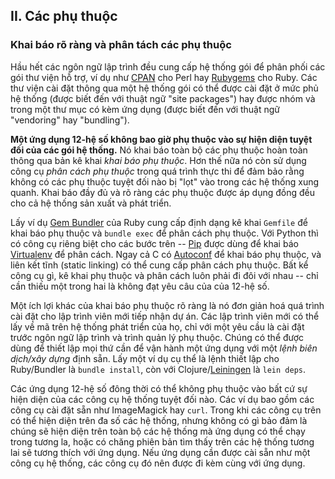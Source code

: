 ## II. Các phụ thuộc

### Khai báo rõ ràng và phân tách các phụ thuộc

Hầu hết các ngôn ngữ lập trình đều cung cấp hệ thống gói để phân phối các gói thư viện hỗ trợ, ví dụ như [CPAN](http://www.cpan.org/) cho Perl hay [Rubygems](http://rubygems.org/) cho Ruby.  Các thư viện cài đặt thông qua một hệ thống gói có thể được cài đặt ở mức phủ hệ thống (được biết đến với thuật ngữ "site packages") hay được nhóm và trong một thư mục có kèm ứng
dụng (được biết đến với thuật ngữ "vendoring" hay "bundling").

**Một ứng dụng 12-hệ số không bao giờ phụ thuộc vào sự hiện diện tuyệt đối của các gói hệ
thống.** Nó khai báo toàn bộ các phụ thuộc hoàn toàn thông qua bản kê khai *khai báo phụ thuộc*. Hơn thế nữa nó còn sử dụng công cụ *phân cách phụ thuộc* trong quá trình thực thi để
đảm bảo rằng không có các phụ thuộc tuyệt đối nào bị "lọt" vào trong các hệ thống xung quanh.
Khai báo đầy đủ và rõ ràng các phụ thuộc được áp dụng đồng đều cho cả hệ thống sản xuất và
phát triển.

Lấy ví dụ [Gem Bundler](http://gembundler.com/) của Ruby cung cấp định dạng kê khai `Gemfile` để khai báo phụ thuộc và `bundle exec` để phân cách phụ thuộc.  Với Python thì có công cụ riêng biệt cho các bước trên -- [Pip](http://www.pip-installer.org/en/latest/) được dùng để khai báo [Virtualenv](http://www.virtualenv.org/en/latest/) để phân cách.  Ngay cả C có [Autoconf](http://www.gnu.org/s/autoconf/) để khai báo phụ thuộc, và liên kết tĩnh (static linking) có thể cung cấp phân cách phụ thuộc.  Bất kể công cụ gì, kê khai phụ thuộc và phân cách luôn phải đi đôi với nhau -- chỉ cần thiếu một trong hai là không đạt yêu câu của của 12-hệ số.

Một ích lợi khác của khai báo phụ thuộc rõ ràng là nó đơn giản hoá quá trình cài đặt cho
lập trình viên mới tiếp nhận dự án.  Các lập trình viên mới có thể lấy về mã trên hệ thống
phát triển của họ, chỉ với một yêu cầu là cài đặt trước ngôn ngữ lập trình và trình quản lý
phụ thuộc.  Chúng có thể được dùng để thiết lập mọi thứ cần để vận hành một ứng dụng với một
*lệnh biên dịch/xây dựng* định sẵn.  Lấy một ví dụ cụ thể là lệnh thiết lập cho Ruby/Bundler là `bundle install`, còn với Clojure/[Leiningen](https://github.com/technomancy/leiningen#readme) là `lein deps`.

Các ứng dụng 12-hệ số đông thời có thể không phụ thuộc vào bất cứ sự hiện diện của các công cụ hệ thống tuyệt đối nào. Các ví dụ bao gồm các công cụ cài đặt sẵn như ImageMagick hay `curl`. Trong khi các công cụ trên có thể hiện diện trên đa số các hệ thống, nhưng không có gì bảo
đảm là chúng sẽ hiện diện trên toàn bộ các hệ thống mà ứng dụng có thể chạy trong tương la, hoặc có chăng phiên bản tìm thấy trên các hệ thống tương lai sẽ tương thích với ứng dụng.  Nếu ứng dụng cần được cài sẵn như một công cụ hệ thống, các công cụ đó nên được đi kèm cùng
với ứng dụng.
